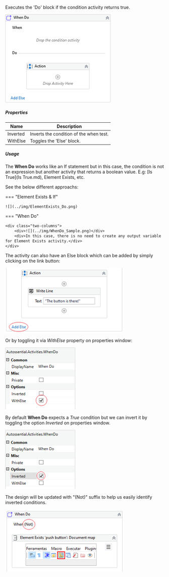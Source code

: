 Executes the 'Do' block if the condition activity returns true.

![](../img/activities/WhenDo.png)

##### Properties

|Name    |Description                            |
|--------|---------------------------------------|
|Inverted|Inverts the condition of the when test.|
|WithElse|Toggles the 'Else' block.              |


##### Usage

The **When Do** works like an If statement but in this case, the condition is not an expression but another activity that returns a boolean value. E.g: [Is True](Is True.md), Element Exists, etc.

See the below different approachs:

=== "Element Exists & If"

    ![](../img/ElementExists_Do.png)

=== "When Do"
    
    <div class="two-columns">
        <div>![](../img/WhenDo_Sample.png)</div>
        <div>In this case, there is no need to create any output variable for Element Exists activity.</div>
    </div>

    

The activity can also have an Else block which can be added by simply clicking on the link button:

![](../img/WhenDo_AddElse.png)

Or by toggling it via *WithElse* property on properties window:

![](../img/WhenDo_ToggleElse.png)

By default **When Do** expects a *True* condition but we can invert it by toggling the option *Inverted* on properties window.

![](../img/WhenDo_Inverted.png)

The design will be updated with "(Not)" suffix to help us easily identify inverted conditions.

![](../img/WhenDo_Not.png)
